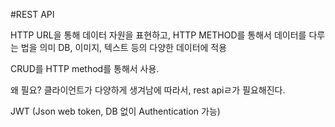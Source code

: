 #REST API

HTTP URL을 통해 데이터 자원을 표현하고, HTTP METHOD를 통해서 데이터를 다루는 법을 의미
DB, 이미지, 텍스트 등의 다양한 데이터에 적용

CRUD를 HTTP method를 통해서 사용.

왜 필요?
클라이언트가 다양하게 생겨남에 따라서, rest apiㄹ가 필요해진다.



JWT (Json web token, DB 없이 Authentication 가능)